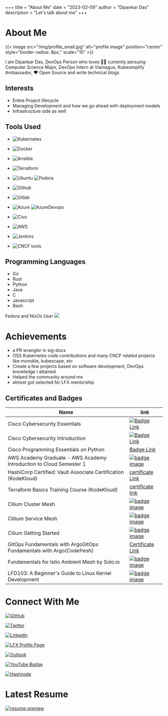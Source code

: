 
+++
title = "About Me"
date = "2023-02-09"
author = "Dipankar Das"
description = "Let's talk about me"
+++

# About Me

<!-- cover = "img/cover.png" -->

{{< image src="/img/profile_small.jpg" alt="profile image" position="center" style="border-radius: 8px;" scale="10" >}}


I am Dipankar Das, DevOps Person who loves 🧑‍💻 currently persuing Computer Science Major, DevOps Intern at Viamagus, Kubesimplify Ambassador, ♥️ Open Source and write technical blogs

## Interests
- Entire Project lifecycle
- Managing Development and how we go ahead with deployment models
- Infrastructure side as well

## Tools Used
- ![Kubernetes](https://img.shields.io/badge/Kubernetes-326CE5.svg?style=for-the-badge&logo=Kubernetes&logoColor=white)

- ![Docker](https://img.shields.io/badge/Docker-2496ED.svg?style=for-the-badge&logo=Docker&logoColor=white)

- ![Ansible](https://img.shields.io/badge/Ansible-EE0000.svg?style=for-the-badge&logo=Ansible&logoColor=white)

- ![Terraform](https://img.shields.io/badge/Terraform-7B42BC.svg?style=for-the-badge&logo=Terraform&logoColor=white)

- ![Ubuntu](https://img.shields.io/badge/Ubuntu-E95420.svg?style=for-the-badge&logo=Ubuntu&logoColor=white)  ![Fedora](https://img.shields.io/badge/Fedora-51A2DA.svg?style=for-the-badge&logo=Fedora&logoColor=white)

- ![Github](https://img.shields.io/badge/GitHub-181717.svg?style=for-the-badge&logo=GitHub&logoColor=white)

- ![Gitlab](https://img.shields.io/badge/GitLab-FC6D26.svg?style=for-the-badge&logo=GitLab&logoColor=white)

- ![Azure](https://img.shields.io/badge/Microsoft%20Azure-0078D4.svg?style=for-the-badge&logo=Microsoft-Azure&logoColor=white)  ![AzureDevops](https://img.shields.io/badge/Azure%20DevOps-0078D7.svg?style=for-the-badge&logo=Azure-DevOps&logoColor=white)

- ![Civo](https://img.shields.io/badge/Civo-239DFF.svg?style=for-the-badge&logo=Civo&logoColor=white)

- ![AWS](https://img.shields.io/badge/Amazon%20AWS-232F3E.svg?style=for-the-badge&logo=Amazon-AWS&logoColor=white)

- ![Jenkins](https://img.shields.io/badge/Jenkins-D24939.svg?style=for-the-badge&logo=Jenkins&logoColor=white)

- ![CNCF](https://img.shields.io/badge/CNCF-231F20.svg?style=for-the-badge&logo=CNCF&logoColor=white) tools

## Programming Languages
- Go
- Rust
- Python
- Java
- C
- Javascript
- Bash

Fedora and NixOs User
![](https://img.shields.io/badge/Fedora-51A2DA.svg?style=for-the-badge&logo=Fedora&logoColor=white)

# Achievements

- a PR wrangler in sig-docs
- OSS Kubernetes code contributions and many CNCF related projects like monokle, kubescape, etc
- Create a few projects based on software development, DevOps knowledge I attained
- Helped the community around me
- almost got selected for LFX mentorship

## Certificates and Badges
Name | link
-|-
Cisco Cybersecurity Essentials | [![Badge Link](/img/badges/cybersecurity-essentials.png)](https://drive.google.com/file/d/1g-evjWia3Kb6dQW7qaPu50q3rX_wqc5u/view?usp=sharing)
Cisco Cybersecurity Introduction | [![Badge Link](/img/badges/introduction-to-cybersecurity.png)](https://drive.google.com/file/d/1Q4SLZ0tPtWD0wmflEnougjnAfWzU4kJu/view?usp=sharing)
Cisco Programming Essentials on Python | [Badge Link](https://drive.google.com/file/d/1a456llJhGmlh9lqQUGOJhjwtH5Soyhrp/view?usp=sharing)
AWS Academy Graduate - AWS Academy Introduction to Cloud Semester 1 | [![badge image](/img/badges/aws-academy-graduate-aws-academy-introduction-to-cloud-semester-1.png)](https://www.credly.com/badges/b5388332-916b-4118-9da1-a8c05a6166e9/public_url)
HashiCorp Certified: Vault Associate Certification (KodeKloud) | [certificate Link](https://kodekloud.com/certificate-verification/2D03EB671CD0-2D1219437F4C-2D01CCC2F228/)
Terraform Basics Training Course (KodeKloud) | [certificate link](https://kodekloud.com/certificate-verification/2D03EB671CD0-2D01CD002300-2D01CCC2F228/)
Cilium Cluster Mesh | [![badge image](/img/badges/cilium-cluster-mesh.png)](https://www.credly.com/badges/4cca6123-05fe-4446-9f1a-b7aa00fad681/public_url)
Clilium Service Mesh | [![badge image](/img/badges/cilium-service-mesh.png)](https://www.credly.com/badges/55f26118-8541-4836-9347-6cf8b404f5e9/public_url)
Cilium Getting Started | [![badge image](/img/badges/cilium-getting-started.png)](https://www.credly.com/badges/886d4bec-332f-461d-8747-d676ce3eb1e2/public_url)
GitOps Fundamentals with ArgoGitOps Fundamentals with Argo(Codefresh) | [Certificate Link](https://drive.google.com/file/d/1bEVjKmpoGEXRH1133Tdaj7kAoPbp39b5/view?usp=sharing)
Fundamentals for Istio Ambient Mesh by Solo.io | [![badge image](/img/badges/fundamentals-for-istio-ambient-mesh-by-solo-io.png)](https://www.credly.com/badges/66b3471a-394c-4f3e-b882-09969368d4bf/public_url)
LFD103: A Beginner's Guide to Linux Kernel Development | [![badge image](/img/badges/lfd103-a-beginner-s-guide-to-linux-kernel-development.png)](https://www.credly.com/badges/f158dc79-d161-4c73-a921-491f5c0d4c54/public_url)

# Connect With Me

[![GitHub](https://img.shields.io/badge/GitHub-181717.svg?style=for-the-badge&logo=GitHub&logoColor=white)](https://github.com/dipankardas011)

[![Twitter](https://img.shields.io/badge/Twitter-1DA1F2.svg?style=for-the-badge&logo=Twitter&logoColor=white)](https://twitter.com/DipankarDas011)

[![LinkedIn](https://img.shields.io/badge/LinkedIn-0A66C2.svg?style=for-the-badge&logo=LinkedIn&logoColor=white)](https://www.linkedin.com/in/dipankar-das-1324b6206/)

[![LFX Profile Page](https://img.shields.io/badge/Linux%20Foundation-003366.svg?style=for-the-badge&logo=Linux-Foundation&logoColor=white)](https://openprofile.dev/profile/dipsonu10)

[![Outlook](https://img.shields.io/badge/Gmail-EA4335.svg?style=for-the-badge&logo=Gmail&logoColor=white)](mailto:dipankardas0115@gmail.com)

[![YouTube Badge](https://img.shields.io/badge/YouTube-FF0000.svg?style=for-the-badge&logo=YouTube&logoColor=white)](https://www.youtube.com/channel/UCoLkuTgWPsQSeh0BhDFgXVw)

[![Hashnode](https://img.shields.io/badge/Hashnode-2962FF.svg?style=for-the-badge&logo=Hashnode&logoColor=white)](https://dipankardas011.hashnode.dev/)


# Latest Resume

[![resume-preview](/img/resume-preview.jpg)](https://raw.githubusercontent.com/dipankardas011/dipankardas011/main/Resume.pdf)
